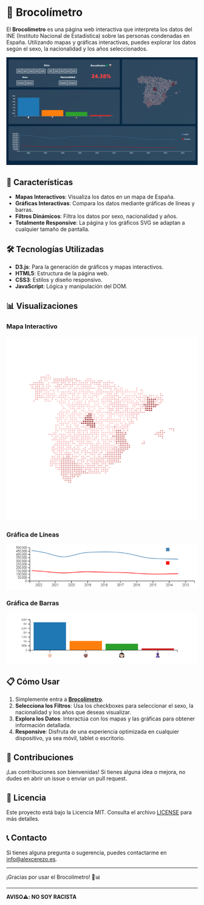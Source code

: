 # 🥦 Brocolímetro

El **Brocolímetro** es una página web interactiva que interpreta los datos del INE (Instituto Nacional de Estadística) sobre las personas condenadas en España. Utilizando mapas y gráficas interactivas, puedes explorar los datos según el sexo, la nacionalidad y los años seleccionados.

![Brocolímetro](img/image.png)

## 🚀 Características

- **Mapas Interactivos**: Visualiza los datos en un mapa de España.
- **Gráficas Interactivas**: Compara los datos mediante gráficas de líneas y barras.
- **Filtros Dinámicos**: Filtra los datos por sexo, nacionalidad y años.
- **Totalmente Responsive**: La página y los gráficos SVG se adaptan a cualquier tamaño de pantalla.

## 🛠️ Tecnologías Utilizadas

- **D3.js**: Para la generación de gráficos y mapas interactivos.
- **HTML5**: Estructura de la página web.
- **CSS3**: Estilos y diseño responsivo.
- **JavaScript**: Lógica y manipulación del DOM.

## 📊 Visualizaciones

### Mapa Interactivo

![Mapa Interactivo](img/map-image.png)

### Gráfica de Líneas

![Gráfica de Líneas](img/linechart-image.png)

### Gráfica de Barras

![Gráfica de Barras](img/barchart-image.png)

## 📋 Cómo Usar

1. Simplemente entra a **[Brocolímetro](https://alexcerezo.github.io/brocolimetro)**.
2. **Selecciona los Filtros**: Usa los checkboxes para seleccionar el sexo, la nacionalidad y los años que deseas visualizar.
3. **Explora los Datos**: Interactúa con los mapas y las gráficas para obtener información detallada.
4. **Responsive**: Disfruta de una experiencia optimizada en cualquier dispositivo, ya sea móvil, tablet o escritorio.

## 🤝 Contribuciones

¡Las contribuciones son bienvenidas! Si tienes alguna idea o mejora, no dudes en abrir un issue o enviar un pull request.

## 📄 Licencia

Este proyecto está bajo la Licencia MIT. Consulta el archivo [LICENSE](LICENSE) para más detalles.

## 📞 Contacto

Si tienes alguna pregunta o sugerencia, puedes contactarme en [info@alexcerezo.es](info@alexcerezo.es).

---

¡Gracias por usar el Brocolímetro! 🥦📊

---

**AVISO⚠️: NO SOY RACISTA**
